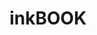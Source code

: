 ---
title: inkBOOK 
member_url: https://inkbook.pl/
geographies: ["Poland"]
based: ["Poland"]
ig: ["Readium", "LCP"] 
services: 
tags: [""]
categories: ["Technology providers "]
summary: "inkBOOK is the developer of e-ink Readers and Readium-based mobile applications that support the LCP DRM."
press:
active: true
layout: members
showReadTime: false
showDate: false
permalink: ""
date: 
featureImage: "https://inkbook.pl/upload/inkbook/logos//inkBOOK-Logo%282%29.svg"
--- 